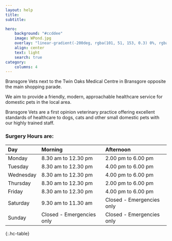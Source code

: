 ```yaml
---
layout: help
title: 
subtitle: 

hero:
    background: "#ccddee"
    image: WPond.jpg
    overlay: "linear-gradient(-200deg, rgba(101, 51, 153, 0.3) 0%, rgba(90, 51, 153, 0.3) 53%, rgba(71, 51, 153, 0.3) 100%)"
    align: center
    text: light
    search: true
category:
    columns: 4
---
```


Bransgore Vets next to the Twin Oaks Medical Centre in Bransgore opposite the main shopping parade.

We aim to provide a friendly, modern, approachable healthcare service for domestic pets in the local area.

Bransgore Vets are a first opinion veterinary practice offering excellent standards of healthcare to dogs, cats and other small domestic pets with our highly trained staff.

### Surgery Hours are:


| Day          | Morning                   | Afternoon                 |
|:-------------|:--------------------------|:--------------------------|
| Monday       | 8.30 am to 12.30 pm       | 2.00 pm to 6.00 pm        |
| Tuesday      | 8.30 am to 12.30 pm       | 4.00 pm to 6.00 pm        |
| Wednesday    | 8.30 am to 12.30 pm       | 4.00 pm to 6.00 pm        |
| Thursday     | 8.30 am to 12.30 pm       | 2.00 pm to 6.00 pm        |
| Friday       | 8.30 am to 12.30 pm       | 4.00 pm to 6.00 pm        |
| Saturday     | 9.30 am to 11.30 am       | Closed - Emergencies only |
| Sunday       | Closed - Emergencies only | Closed - Emergencies only |
{:.hc-table}

